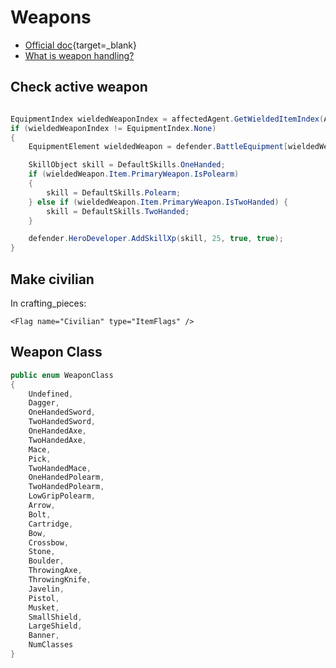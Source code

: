 # Weapons

* [Official doc](https://moddocs.bannerlord.com/asset-management/weapon_smithing/){target=_blank}
* [What is weapon handling?](https://www.gurugameguides.com/post/understanding-weapon-handling-in-mount-blade-ii-bannerlord)

## Check active weapon

```cs

EquipmentIndex wieldedWeaponIndex = affectedAgent.GetWieldedItemIndex(Agent.HandIndex.MainHand);
if (wieldedWeaponIndex != EquipmentIndex.None)
{
    EquipmentElement wieldedWeapon = defender.BattleEquipment[wieldedWeaponIndex];

    SkillObject skill = DefaultSkills.OneHanded;
    if (wieldedWeapon.Item.PrimaryWeapon.IsPolearm)
    {
        skill = DefaultSkills.Polearm;
    } else if (wieldedWeapon.Item.PrimaryWeapon.IsTwoHanded) {
        skill = DefaultSkills.TwoHanded;
    }

    defender.HeroDeveloper.AddSkillXp(skill, 25, true, true);
}
```

## Make civilian

In crafting_pieces:

    <Flag name="Civilian" type="ItemFlags" />


## Weapon Class

``` cs
public enum WeaponClass
{
    Undefined,
    Dagger,
    OneHandedSword,
    TwoHandedSword,
    OneHandedAxe,
    TwoHandedAxe,
    Mace,
    Pick,
    TwoHandedMace,
    OneHandedPolearm,
    TwoHandedPolearm,
    LowGripPolearm,
    Arrow,
    Bolt,
    Cartridge,
    Bow,
    Crossbow,
    Stone,
    Boulder,
    ThrowingAxe,
    ThrowingKnife,
    Javelin,
    Pistol,
    Musket,
    SmallShield,
    LargeShield,
    Banner,
    NumClasses
}
```